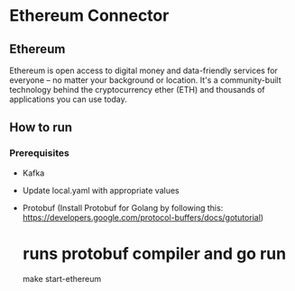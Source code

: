 # Ethereum Connector

## Ethereum
Ethereum is open access to digital money and data-friendly services for everyone – no matter your background or location. It's a community-built technology behind the cryptocurrency ether (ETH) and thousands of applications you can use today.

## How to run

### Prerequisites
- Kafka
- Update local.yaml with appropriate values
- Protobuf (Install Protobuf for Golang by following this: https://developers.google.com/protocol-buffers/docs/gotutorial)

    # runs protobuf compiler and go run
    make start-ethereum

